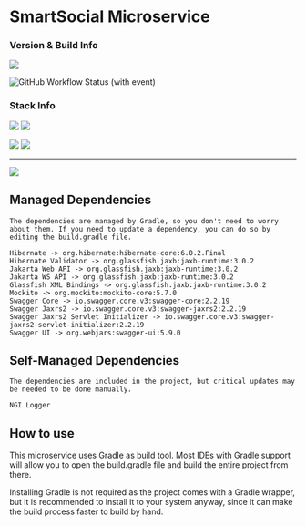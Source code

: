 
# SmartSocial Microservice

### Version & Build Info

![](https://img.shields.io/badge/Current%20Version-1.9-green?style=for-the-badge&logo=git)

![GitHub Workflow Status (with event)](https://img.shields.io/github/actions/workflow/status/dubskysteam/AQP/.github%2Fworkflows%2Fgradle.yml?branch=dev&style=for-the-badge&logo=github)

### Stack Info

![](https://img.shields.io/badge/Java%20SDK-17-orange?style=for-the-badge&logo=jdk)
![](https://img.shields.io/badge/Jakarta%20EE-9.1.0-green?style=for-the-badge&logo=Jakarta)

![](https://img.shields.io/badge/Gradle-8.4-blue?style=for-the-badge&logo=gradle)
![](https://img.shields.io/badge/PostgreSQL-15.4-blue?style=for-the-badge&logo=postgresql)


___
[![](https://img.shields.io/badge/Download-Latest-blue?style=for-the-badge&logo=)](https://github.com/DubskySteam/AQP/releases)

## Managed Dependencies

```The dependencies are managed by Gradle, so you don't need to worry about them. If you need to update a dependency, you can do so by editing the build.gradle file. ```

    Hibernate -> org.hibernate:hibernate-core:6.0.2.Final
    Hibernate Validator -> org.glassfish.jaxb:jaxb-runtime:3.0.2
    Jakarta Web API -> org.glassfish.jaxb:jaxb-runtime:3.0.2
    Jakarta WS API -> org.glassfish.jaxb:jaxb-runtime:3.0.2
    Glassfish XML Bindings -> org.glassfish.jaxb:jaxb-runtime:3.0.2
    Mockito -> org.mockito:mockito-core:5.7.0
    Swagger Core -> io.swagger.core.v3:swagger-core:2.2.19
    Swagger Jaxrs2 -> io.swagger.core.v3:swagger-jaxrs2:2.2.19
    Swagger Jaxrs2 Servlet Initializer -> io.swagger.core.v3:swagger-jaxrs2-servlet-initializer:2.2.19
    Swagger UI -> org.webjars:swagger-ui:5.9.0

## Self-Managed Dependencies

````The dependencies are included in the project, but critical updates may be needed to be done manually. ````

    NGI Logger 

## How to use

This microservice uses Gradle as build tool. Most IDEs with Gradle support will allow you to open the build.gradle file and build the entire project from there.

Installing Gradle is not required as the project comes with a Gradle wrapper, but it is recommended to install it to your system anyway, since it can make the build process faster to build by hand.

